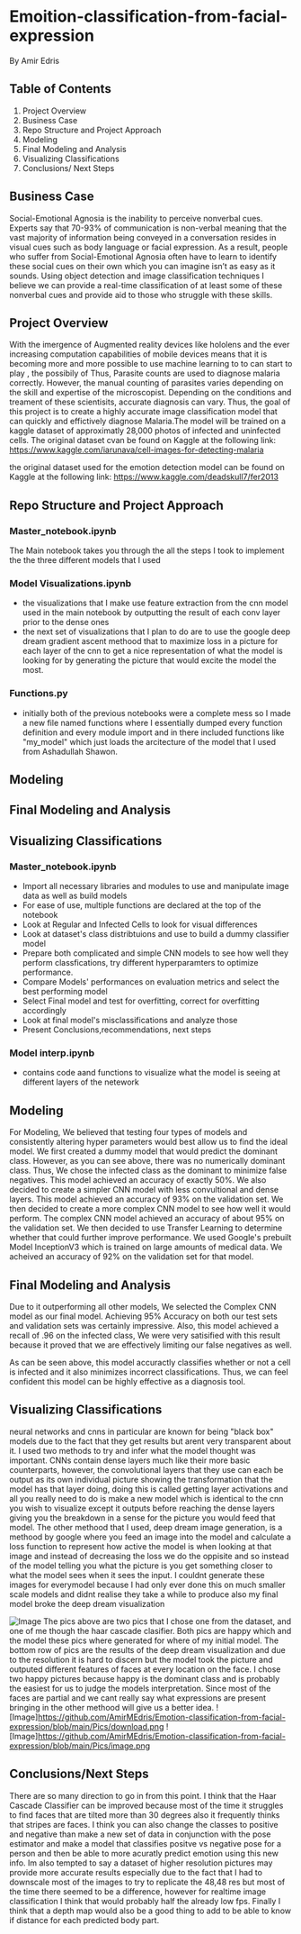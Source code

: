 # Emoition-classification-from-facial-expression
By Amir Edris 
## Table of Contents
1. Project Overview
1. Business Case 
1. Repo Structure and Project Approach
1. Modeling 
1. Final Modeling and Analysis
1. Visualizing Classifications
1. Conclusions/ Next Steps
## Business Case 
Social-Emotional Agnosia is the inability to perceive nonverbal cues. Experts say that 70-93% of communication is non-verbal meaning that the vast majority of information being conveyed in a conversation resides in visual cues such as body language or facial expression. As a result, people who suffer from Social-Emotional Agnosia often have to learn to identify these social cues on their own which you can imagine isn’t as easy as it sounds. Using object detection and image classification techniques I believe we can provide a real-time classification of at least some of these nonverbal cues and provide aid to those who struggle with these skills. 
## Project Overview
With the imergence of Augmented reality devices like hololens and the ever increasing computation capabilities of mobile devices means that it is becoming more and more possible to use machine learning to to can start to play  , the possibily of  Thus, Parasite counts are used to diagnose malaria correctly. However, the manual counting of parasites varies depending on the skill and expertise of the microscopist. Depending on the conditions and treament of these scientisits, accurate diagnosis can vary. Thus, the goal of this project is to create a highly accurate image classification model that can quickly and effictively diagnose Malaria.The model will be trained on a kaggle dataset of approximatly 28,000 photos of infected and uninfected cells. The original dataset cvan be found on Kaggle at the following link: https://www.kaggle.com/iarunava/cell-images-for-detecting-malaria


the original dataset used for the emotion detection model can be found on Kaggle at the following link: https://www.kaggle.com/deadskull7/fer2013

## Repo Structure and Project Approach

 ### Master_notebook.ipynb
 The Main notebook takes you through the all the steps I took to implement the the three different models that I used
 ### Model Visualizations.ipynb
  - the visualizations that I make use feature extraction from the cnn model used in the main notebook by outputting the result of each conv layer prior to the dense ones
  - the next set of visualizations that I plan to do are to use the google deep dream gradient ascent methood that to maximize loss in a picture for each layer of the cnn to get a nice representation of what the model is looking for by generating the picture that would excite the model the most.
 ### Functions.py
 - initially both of the previous notebooks were a complete mess so I made a new file named functions where I essentially dumped every function definition and every module import and in there included functions like "my_model" which just loads the arcitecture of the model that I used from Ashadullah Shawon.
## Modeling 

## Final Modeling and Analysis 

## Visualizing Classifications 

 ### Master_notebook.ipynb
  - Import all necessary libraries and modules to use and manipulate image data as well as build  models
  - For ease of use, multiple functions are declared at the top of the notebook
  - Look at Regular and Infected Cells to look for visual differences
  - Look at dataset's class distribtuions and use to build a dummy classifier model
  - Prepare both complicated and simple CNN models to see how well they perform classfications, try different hyperparamters to optimize performance.
  - Compare Models' performances on evaluation metrics and select the best performing model
  - Select Final model and test for overfitting, correct for overfitting accordingly
  - Look at final model's misclassifications and analyze those
  - Present Conclusions,recommendations, next steps
 ### Model interp.ipynb
 - contains code aand functions to visualize what the model is seeing at different layers of the netework
 
## Modeling 
For Modeling, We believed that testing four types of models and consistently altering hyper parameters would best allow us to find the ideal model. We first created a dummy model that would predict the dominant class. However, as you can see above, there was no numerically dominant class. Thus, We chose the infected class as the dominant to minimize false negatives. This model achieved an accuracy of exactly 50%. We also decided to create a simpler CNN model with less convultional and dense layers. This model achieved an accuracy of 93% on the validation set. We then decided to create a more complex CNN model to see how well it would perform. The complex CNN model achieved an accuracy of about 95% on the validation set. We then decided to use Transfer Learning to determine whether that could further improve performance. We used Google's prebuilt Model InceptionV3 which is trained on large amounts of medical data.  We acheived an accuracy of 92% on the validation set for that model.

## Final Modeling and Analysis 
Due to it outperforming all other models, We selected the Complex CNN model as our final model. Achieving 95% Accuracy on both our test sets and validation sets was certainly impressive. Also, this model achieved a recall of .96 on the infected class, We were very satisified with this result because it proved that we are effectively limiting our false negatives as well.



As can be seen above, this model accuractly classifies whether or not a cell is infected and it also minimizes incorrect classifications. Thus, we can feel confident this model can be highly effective as a diagnosis tool.

## Visualizing Classifications 
neural networks and cnns in particular are known for being "black box" models due to the fact that they get results but arent very transparent about it. I used two methods to try and infer what the model thought was important. CNNs contain dense layers much like their more basic counterparts, however, the convolutional layers that they use can each be output as its own individual picture showing the transformation that the model has that layer doing, doing this is called getting layer activations and all you really need to do is make a new model which is identical to the cnn you wish to visualize except it outputs before reaching the dense layers giving you the breakdown in a sense for the picture you would feed that model. The other methood that I used, deep dream image generation, is a methood by google where you feed an image into the model and calculate a loss function to represent how active the model is when looking at that image and instead of decreasing the loss we do the oppisite and so instead of the model telling you what the picture is you get something closer to what the model sees when it sees the input. I couldnt generate these images for everymodel because I had only ever done this on much smaller scale models and didnt realise they take a while to produce also my final model broke the deep dream visualization

![Image](https://github.com/AmirMEdris/Emotion-classification-from-facial-expression/blob/main/Pics/Screen%20Shot%202020-11-12%20at%201.37.04%20PM.png)
The pics above are two pics that I chose one from the dataset, and one of me though the haar cascade clasifier. Both pics are happy which and the model these pics where generated for where of my initial model. The bottom row of pics are the results of the deep dream visualization and due to the resolution it is hard to discern but the model took the picture and outputed different features of faces at every location on the face. I chose two happy pictures because happy is  the dominant class and is probably the easiest for us to judge the models interpretation. Since most of the faces are partial and we cant really say what expressions are present bringing in the other methood will give us a better idea.
![Image]https://github.com/AmirMEdris/Emotion-classification-from-facial-expression/blob/main/Pics/download.png
![Image]https://github.com/AmirMEdris/Emotion-classification-from-facial-expression/blob/main/Pics/image.png
## Conclusions/Next Steps 
There are so many direction to go in from this point. I think that the Haar Cascade Classifier can be improved because most of the time it struggles to find faces that are tilted more than 30 degrees also it frequently thinks that stripes are faces. I think you can also change the classes  to positive and negative than make a new set of data in conjunction with the pose estimator and make a model that classifies positve vs negative pose for a person and then be able to more acuratly predict emotion using this new info. Im also tempted to say a dataset of higher resolution pictures may provide more accurate results especially due to the fact that I had to downscale most of the images to try to replicate the 48,48 res but most of the time there seemed to be a difference, however for realtime image classification I think that would probably half the already low fps. Finally I think that a depth map would also be a good thing to add to be able to know if distance for each predicted body part. 
